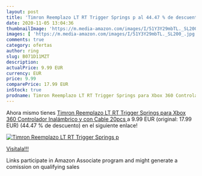 ```yaml
---
layout: post
title: 'Timron Reemplazo LT RT Trigger Springs p al 44.47 % de descuento'
date: 2020-11-05 13:04:36
thumbnailImage: 'https://m.media-amazon.com/images/I/51Y3Y29mbTL._SL200_.jpg'
images: [ 'https://m.media-amazon.com/images/I/51Y3Y29mbTL._SL200_.jpg' ]
comments: true
category: ofertas
author: ring
slug: B071D11MZT
description:
actualPrice: 9.99 EUR
currency: EUR
price: 9.99
comparePrice: 17.99 EUR
inStock: true
prodname: Timron Reemplazo LT RT Trigger Springs para Xbox 360 Controlador Inalámbrico y con Cable  20pcs 
---
```


Ahora mismo tienes [Timron Reemplazo LT RT Trigger Springs para Xbox 360 Controlador Inalámbrico y con Cable  20pcs ](https://www.amazon.es/dp/B071D11MZT/?tag=tolees-21) a 9.99 EUR (original: 17.99 EUR) (44.47 %  de descuento) en el siguiente enlace!

[![Timron Reemplazo LT RT Trigger Springs p](https://m.media-amazon.com/images/I/51Y3Y29mbTL._SL200_.jpg)](https://www.amazon.es/dp/B071D11MZT/?tag=tolees-21)

[Visítala!!!](https://www.amazon.es/dp/B071D11MZT/?tag=tolees-21)

Links participate in Amazon Associate program and might generate a comission on qualifying sales
